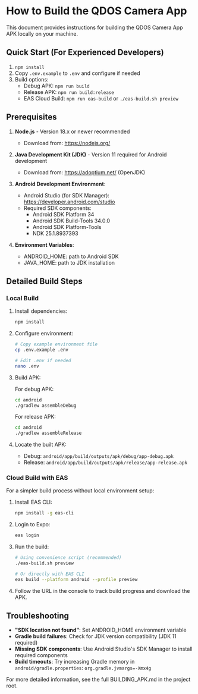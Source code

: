 # How to Build the QDOS Camera App

This document provides instructions for building the QDOS Camera App APK locally on your machine.

## Quick Start (For Experienced Developers)

1. `npm install`
2. Copy `.env.example` to `.env` and configure if needed
3. Build options:
   - Debug APK: `npm run build`
   - Release APK: `npm run build:release`
   - EAS Cloud Build: `npm run eas-build` or `./eas-build.sh preview`

## Prerequisites

1. **Node.js** - Version 18.x or newer recommended
   - Download from: https://nodejs.org/

2. **Java Development Kit (JDK)** - Version 11 required for Android development
   - Download from: https://adoptium.net/ (OpenJDK)

3. **Android Development Environment**:
   - Android Studio (for SDK Manager): https://developer.android.com/studio
   - Required SDK components:
     - Android SDK Platform 34
     - Android SDK Build-Tools 34.0.0
     - Android SDK Platform-Tools
     - NDK 25.1.8937393

4. **Environment Variables**:
   - ANDROID_HOME: path to Android SDK
   - JAVA_HOME: path to JDK installation

## Detailed Build Steps

### Local Build

1. Install dependencies:
   ```bash
   npm install
   ```

2. Configure environment:
   ```bash
   # Copy example environment file
   cp .env.example .env
   
   # Edit .env if needed
   nano .env
   ```

3. Build APK:
   
   For debug APK:
   ```bash
   cd android
   ./gradlew assembleDebug
   ```
   
   For release APK:
   ```bash
   cd android
   ./gradlew assembleRelease
   ```

4. Locate the built APK:
   - Debug: `android/app/build/outputs/apk/debug/app-debug.apk`
   - Release: `android/app/build/outputs/apk/release/app-release.apk`

### Cloud Build with EAS

For a simpler build process without local environment setup:

1. Install EAS CLI:
   ```bash
   npm install -g eas-cli
   ```

2. Login to Expo:
   ```bash
   eas login
   ```

3. Run the build:
   ```bash
   # Using convenience script (recommended)
   ./eas-build.sh preview
   
   # Or directly with EAS CLI
   eas build --platform android --profile preview
   ```

4. Follow the URL in the console to track build progress and download the APK.

## Troubleshooting

- **"SDK location not found"**: Set ANDROID_HOME environment variable
- **Gradle build failures**: Check for JDK version compatibility (JDK 11 required)
- **Missing SDK components**: Use Android Studio's SDK Manager to install required components
- **Build timeouts**: Try increasing Gradle memory in `android/gradle.properties`:
  `org.gradle.jvmargs=-Xmx4g`

For more detailed information, see the full BUILDING_APK.md in the project root.
